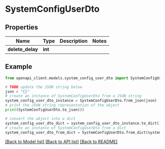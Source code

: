 # SystemConfigUserDto


## Properties

Name | Type | Description | Notes
------------ | ------------- | ------------- | -------------
**delete_delay** | **int** |  | 

## Example

```python
from openapi_client.models.system_config_user_dto import SystemConfigUserDto

# TODO update the JSON string below
json = "{}"
# create an instance of SystemConfigUserDto from a JSON string
system_config_user_dto_instance = SystemConfigUserDto.from_json(json)
# print the JSON string representation of the object
print(SystemConfigUserDto.to_json())

# convert the object into a dict
system_config_user_dto_dict = system_config_user_dto_instance.to_dict()
# create an instance of SystemConfigUserDto from a dict
system_config_user_dto_from_dict = SystemConfigUserDto.from_dict(system_config_user_dto_dict)
```
[[Back to Model list]](../README.md#documentation-for-models) [[Back to API list]](../README.md#documentation-for-api-endpoints) [[Back to README]](../README.md)



